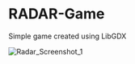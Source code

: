 # RADAR-Game
Simple game created using LibGDX

![Radar_Screenshot_1](https://user-images.githubusercontent.com/2842164/225004628-1fc9e530-1e11-4c9e-b36d-510ce34c1912.png)
